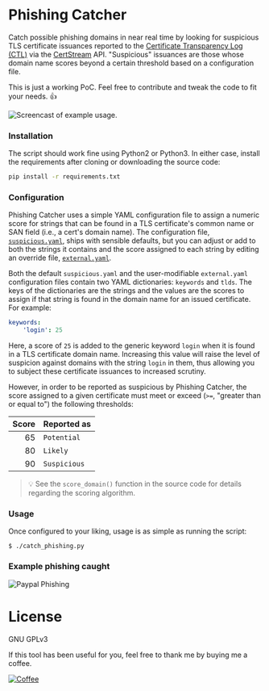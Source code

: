 # Phishing Catcher

Catch possible phishing domains in near real time by looking for suspicious TLS certificate issuances reported to the [Certificate Transparency Log (CTL)](https://www.certificate-transparency.org/) via the [CertStream](https://certstream.calidog.io/) API. "Suspicious" issuances are those whose domain name scores beyond a certain threshold based on a configuration file.

This is just a working PoC. Feel free to contribute and tweak the code to fit your needs. 👍

![Screencast of example usage.](https://i.imgur.com/4BGuXkR.gif)

### Installation

The script should work fine using Python2 or Python3. In either case, install the requirements after cloning or downloading the source code:

```sh
pip install -r requirements.txt
```

### Configuration

Phishing Catcher uses a simple YAML configuration file to assign a numeric score for strings that can be found in a TLS certificate's common name or SAN field (i.e., a cert's domain name). The configuration file, [`suspicious.yaml`](suspicious.yaml), ships with sensible defaults, but you can adjust or add to both the strings it contains and the score assigned to each string by editing an override file, [`external.yaml`](external.yaml).

Both the default `suspicious.yaml` and the user-modifiable `external.yaml` configuration files contain two YAML dictionaries: `keywords` and `tlds`. The keys of the dictionaries are the strings and the values are the scores to assign if that string is found in the domain name for an issued certificate. For example:

```yaml
keywords:
    'login': 25
```

Here, a score of `25` is added to the generic keyword `login` when it is found in a TLS certificate domain name. Increasing this value will raise the level of suspicion against domains with the string `login` in them, thus allowing you to subject these certificate issuances to increased scrutiny.

However, in order to be reported as suspicious by Phishing Catcher, the score assigned to a given certificate must meet or exceed (`>=`, "greater than or equal to") the following thresholds:

| Score | Reported as  |
| -----:| ------------ |
|    65 | `Potential`  |
|    80 | `Likely`     |
|    90 | `Suspicious` |

> :bulb: See the `score_domain()` function in the source code for details regarding the scoring algorithm.

### Usage

Once configured to your liking, usage is as simple as running the script:

```
$ ./catch_phishing.py
```

### Example phishing caught

![Paypal Phishing](https://i.imgur.com/AK60EYz.png)

# License

GNU GPLv3

If this tool has been useful for you, feel free to thank me by buying me a coffee.

[![Coffee](https://www.buymeacoffee.com/assets/img/custom_images/orange_img.png)](https://buymeacoff.ee/x0rz)

